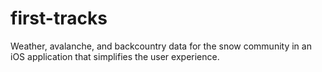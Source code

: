 first-tracks
============

Weather, avalanche, and backcountry data for the snow community in an iOS application that simplifies the user experience.
